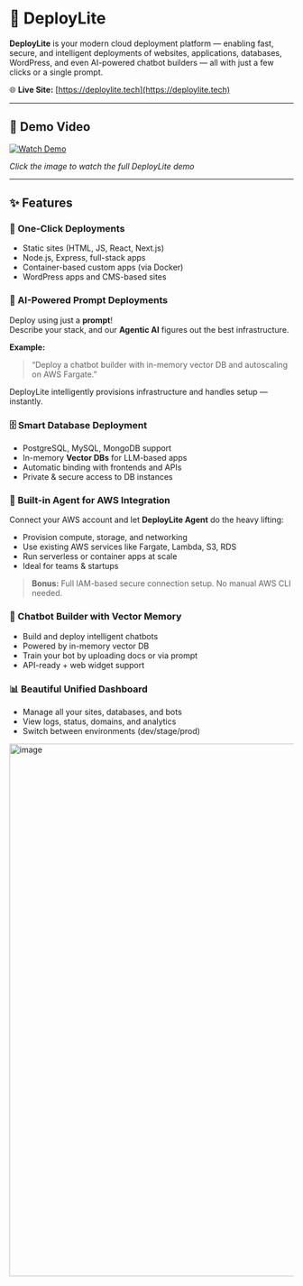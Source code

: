 # 🚀 DeployLite

**DeployLite** is your modern cloud deployment platform — enabling fast, secure, and intelligent deployments of websites, applications, databases, WordPress, and even AI-powered chatbot builders — all with just a few clicks or a single prompt.

🌐 **Live Site:** [https://deploylite.tech](https://deploylite.tech)

---

## 🎥 Demo Video

[![Watch Demo](https://image.mux.com/RmqfQNfZaTtB5aDJ01c02brJLRfOfO8xPxVLKC4NLTBaE/thumbnail.jpg?time=1)](https://player.mux.com/RmqfQNfZaTtB5aDJ01c02brJLRfOfO8xPxVLKC4NLTBaE)

_Click the image to watch the full DeployLite demo_

---

## ✨ Features

### 🚀 One-Click Deployments
- Static sites (HTML, JS, React, Next.js)
- Node.js, Express, full-stack apps
- Container-based custom apps (via Docker)
- WordPress apps and CMS-based sites

### 🧠 AI-Powered Prompt Deployments
Deploy using just a **prompt**!  
Describe your stack, and our **Agentic AI** figures out the best infrastructure.

**Example:**
> “Deploy a chatbot builder with in-memory vector DB and autoscaling on AWS Fargate.”

DeployLite intelligently provisions infrastructure and handles setup — instantly.

### 🗄️ Smart Database Deployment
- PostgreSQL, MySQL, MongoDB support
- In-memory **Vector DBs** for LLM-based apps
- Automatic binding with frontends and APIs
- Private & secure access to DB instances

### 🧠 Built-in Agent for AWS Integration
Connect your AWS account and let **DeployLite Agent** do the heavy lifting:
- Provision compute, storage, and networking
- Use existing AWS services like Fargate, Lambda, S3, RDS
- Run serverless or container apps at scale
- Ideal for teams & startups

> **Bonus:** Full IAM-based secure connection setup. No manual AWS CLI needed.

### 🤖 Chatbot Builder with Vector Memory
- Build and deploy intelligent chatbots
- Powered by in-memory vector DB
- Train your bot by uploading docs or via prompt
- API-ready + web widget support

### 📊 Beautiful Unified Dashboard
- Manage all your sites, databases, and bots
- View logs, status, domains, and analytics
- Switch between environments (dev/stage/prod)


<img width="1912" height="945" alt="image" src="https://github.com/user-attachments/assets/431128dd-212c-45d6-8eac-b33516f1e3d6" />


